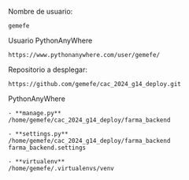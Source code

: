 Nombre de usuario:

    gemefe

Usuario PythonAnyWhere

    https://www.pythonanywhere.com/user/gemefe/

Repositorio a desplegar:

    https://github.com/gemefe/cac_2024_g14_deploy.git

PythonAnyWhere

    - **manage.py**
    /home/gemefe/cac_2024_g14_deploy/farma_backend

    - **settings.py**
    /home/gemefe/cac_2024_g14_deploy/farma_backend
    farma_backend.settings

    - **virtualenv** 
    /home/gemefe/.virtualenvs/venv


